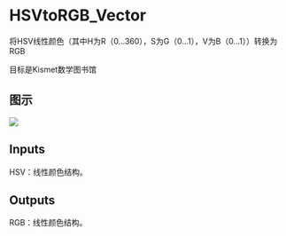 # HSVtoRGB_Vector

将HSV线性颜色（其中H为R（0...360），S为G（0...1），V为B（0...1））转换为RGB

目标是Kismet数学图书馆

## 图示

![]($-20221218-19472847.png)

## Inputs

HSV：线性颜色结构。  

## Outputs

RGB：线性颜色结构。
